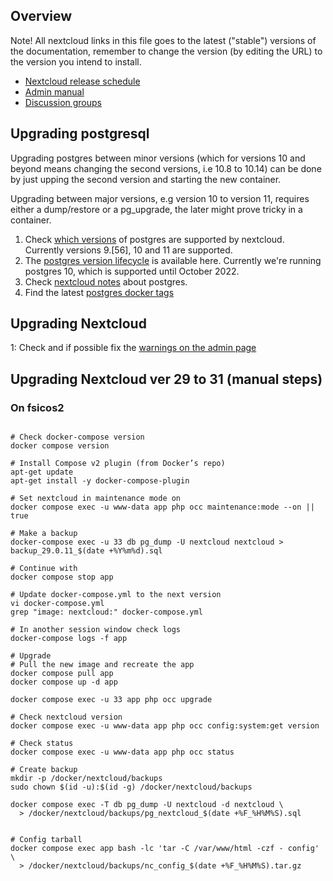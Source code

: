 ## Overview

Note! All nextcloud links in this file goes to the latest ("stable") versions
of the documentation, remember to change the version (by editing the URL) to
the version you intend to install.

* [Nextcloud release schedule][1]
* [Admin manual][2]
* [Discussion groups][3]


## Upgrading postgresql

Upgrading postgres between minor versions (which for versions 10 and beyond
means changing the second versions, i.e 10.8 to 10.14) can be done by just
upping the second version and starting the new container.

Upgrading between major versions, e.g version 10 to version 11, requires
either a dump/restore or a pg_upgrade, the later might prove tricky in a
container.

1. Check [which versions][5] of postgres are supported by nextcloud. Currently
   versions 9.[56], 10 and 11 are supported.
2. The [postgres version lifecycle][6] is available here. Currently we're
   running postgres 10, which is supported until October 2022.
3. Check [nextcloud notes][4] about postgres.
4. Find the latest [postgres docker tags][7]


## Upgrading Nextcloud

1: Check and if possible fix the [warnings on the admin page][8]


[1]: https://github.com/nextcloud/server/wiki/Maintenance-and-Release-Schedule
[2]: https://docs.nextcloud.com/server/stable/admin_manual/
[3]: https://help.nextcloud.com/
[4]: https://docs.nextcloud.com/server/stable/admin_manual/configuration_database/linux_database_configuration.html#postgresql-database
[5]: https://docs.nextcloud.com/server/stable/admin_manual/installation/system_requirements.html
[6]: https://www.postgresql.org/support/versioning/
[7]: https://hub.docker.com/_/postgres/?tab=tags
[8]: https://docs.nextcloud.com/server/stable/admin_manual/configuration_server/security_setup_warnings.html

## Upgrading Nextcloud ver 29 to 31 (manual steps)

### On fsicos2

```cd /docker/nextcloud

# Check docker-compose version
docker compose version

# Install Compose v2 plugin (from Docker’s repo)
apt-get update
apt-get install -y docker-compose-plugin

# Set nextcloud in maintenance mode on
docker compose exec -u www-data app php occ maintenance:mode --on || true

# Make a backup
docker-compose exec -u 33 db pg_dump -U nextcloud nextcloud > backup_29.0.11_$(date +%Y%m%d).sql

# Continue with
docker compose stop app

# Update docker-compose.yml to the next version
vi docker-compose.yml
grep "image: nextcloud:" docker-compose.yml

# In another session window check logs
docker-compose logs -f app

# Upgrade 
# Pull the new image and recreate the app
docker compose pull app
docker compose up -d app

docker compose exec -u 33 app php occ upgrade

# Check nextcloud version
docker compose exec -u www-data app php occ config:system:get version

# Check status
docker compose exec -u www-data app php occ status

# Create backup
mkdir -p /docker/nextcloud/backups
sudo chown $(id -u):$(id -g) /docker/nextcloud/backups

docker compose exec -T db pg_dump -U nextcloud -d nextcloud \
  > /docker/nextcloud/backups/pg_nextcloud_$(date +%F_%H%M%S).sql


# Config tarball
docker compose exec app bash -lc 'tar -C /var/www/html -czf - config' \
  > /docker/nextcloud/backups/nc_config_$(date +%F_%H%M%S).tar.gz